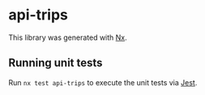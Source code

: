 # api-trips

This library was generated with [Nx](https://nx.dev).

## Running unit tests

Run `nx test api-trips` to execute the unit tests via [Jest](https://jestjs.io).
